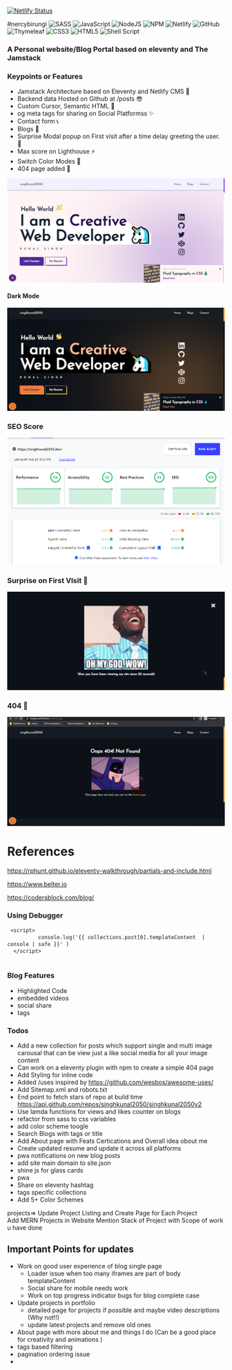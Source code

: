[![Netlify Status](https://api.netlify.com/api/v1/badges/17603b1a-9c22-4130-817d-37fc149a3257/deploy-status)](https://app.netlify.com/sites/singhkunal2050v2/deploys)

#nercybirungi
![SASS](https://img.shields.io/badge/SASS-hotpink.svg?style=for-the-badge&logo=SASS&logoColor=white) 
![JavaScript](https://img.shields.io/badge/javascript-%23323330.svg?style=for-the-badge&logo=javascript&logoColor=%23F7DF1E)
![NodeJS](https://img.shields.io/badge/node.js-6DA55F?style=for-the-badge&logo=node.js&logoColor=white)
![NPM](https://img.shields.io/badge/NPM-%23000000.svg?style=for-the-badge&logo=npm&logoColor=white)
![Netlify](https://img.shields.io/badge/netlify-%23000000.svg?style=for-the-badge&logo=netlify&logoColor=#00C7B7)
![GitHub](https://img.shields.io/badge/github-%23121011.svg?style=for-the-badge&logo=github&logoColor=white)
![Thymeleaf](https://img.shields.io/badge/Nunjucks-%23005C0F.svg?style=for-the-badge&logo=Nunjucks&logoColor=white)
![CSS3](https://img.shields.io/badge/css3-%231572B6.svg?style=for-the-badge&logo=css3&logoColor=white)
![HTML5](https://img.shields.io/badge/html5-%23E34F26.svg?style=for-the-badge&logo=html5&logoColor=white)
![Shell Script](https://img.shields.io/badge/Eleventy-%23121011.svg?style=for-the-badge&logo=Eleventy&logoColor=white)
### A Personal website/Blog Portal based on eleventy and The **Jamstack**

### Keypoints or Features

- Jamstack Architecture based on Eleventy and Netlify CMS 🤠
- Backend data Hosted on Github at /posts 😎
- Custom Cursor,  Semantic HTML 🎀
- og meta tags for sharing on Social Platformss ✨
- Contact form 📞
- Blogs 📖 
- Surprise Modal popup on First visit after a time delay greeting the user. 🥳 
- Max score on Lighthouse ⚡
- Switch Color Modes 🎨
- 404 page added 🤔

![Website Snap](https://github.com/singhkunal2050/singhkunal2050v2/raw/master/docs/home-snap-3.png "Website Snap")

#### Dark Mode
![Website Snap](https://github.com/singhkunal2050/singhkunal2050v2/raw/master/docs/home-snap-4.png "Website Snap 2")

### SEO Score
![Google SEO Audit Score](https://github.com/singhkunal2050/singhkunal2050v2/raw/master/docs/test-2.png "Google SEO Audit Score")

### Surprise on First VIsit 🥳
![Surprise on First VIsit](https://github.com/singhkunal2050/singhkunal2050v2/blob/master/docs/surprise-modal.png?raw=true "Surprise on First Visit")

### 404 🤔
![404](https://github.com/singhkunal2050/singhkunal2050v2/blob/master/docs/404.png?raw=true "404")

# References 

https://rphunt.github.io/eleventy-walkthrough/partials-and-include.html

https://www.belter.io

https://codersblock.com/blog/

### Using Debugger

  ```
   <script> 
            console.log('{{ collections.post[0].templateContent  | console | safe }}' )
    </script> 
    
  ```

### Blog Features

- Highlighted Code
- embedded videos
- social share 
- tags 


### Todos

- Add a new collection for posts which support single and multi image carousal that can be view just a like social media for all your image content
-  Can work on a eleventy plugin with npm to create a simple 404 page 
- Add Styling for inline code
- Added /uses inspired by https://github.com/wesbos/awesome-uses/
- Add Sitemap.xml and robots.txt
- End point to fetch stars of repo at build time https://api.github.com/repos/singhkunal2050/singhkunal2050v2
- Use lamda functions for views and likes counter on blogs 
- refactor from sass to css variables
- add color scheme toogle
- Search Blogs with tags or title 
- Add About page with Feats Certications and Overall idea obout me 
- Create updated resume and update it across all platforms 
- pwa notifications on new blog posts
- add site main domain to site.json 
- shine js for glass cards
- pwa
- Share on eleventy hashtag
- tags specific collections
- Add 5+ Color Schemes

projects=> Update Project Listing and Create Page for Each Project	
		Add MERN Projects in Website 
		Mention Stack of Project with Scope of work u have done 

## Important Points for updates 
- Work on good user experience of blog single page 
  - Loader issue when too many iframes are part of body templateContent
  - Social share for mobile needs work
  - Work on top progress indicator bugs for blog complete case 
- Update projects in portfolio 
  - detailed page for projects if possible and maybe video descriptions (Why not!!)
  - update latest projects and remove old ones
- About page with more about me and things I do (Can be a good place for creativity and animations )
- tags based filtering 
- pagination ordering issue
- 
